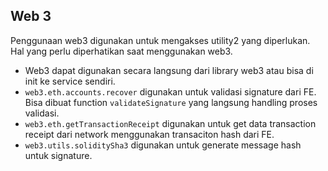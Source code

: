 ## Web 3

Penggunaan web3 digunakan untuk mengakses utility2 yang diperlukan. Hal yang perlu diperhatikan saat menggunakan web3.

- Web3 dapat digunakan secara langsung dari library web3 atau bisa di init ke service sendiri.
- `web3.eth.accounts.recover` digunakan untuk validasi signature dari FE. Bisa dibuat function `validateSignature` yang langsung handling proses validasi.
- `web3.eth.getTransactionReceipt` digunakan untuk get data transaction receipt dari network menggunakan transaciton hash dari FE.
- `web3.utils.soliditySha3` digunakan untuk generate message hash untuk signature.
